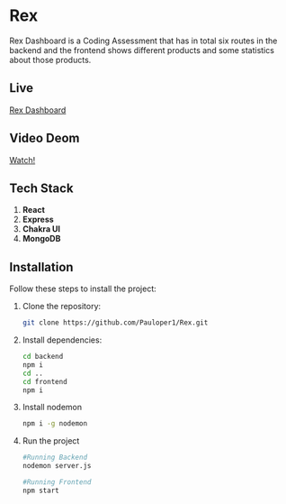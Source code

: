 # Rex
Rex Dashboard is a Coding Assessment that has in total six routes in the backend and the frontend shows different products and some statistics about those products.

## Live
[Rex Dashboard](http://35.200.136.248/)

## Video Deom
[Watch!]()
## Tech Stack

1. **React**
2. **Express**
3. **Chakra UI**
4. **MongoDB**

## Installation

Follow these steps to install the project:

1. Clone the repository:
   ```bash
   git clone https://github.com/Pauloper1/Rex.git

2. Install dependencies:
    ```bash
    cd backend
    npm i
    cd ..
    cd frontend
    npm i

3. Install nodemon
    ```bash
    npm i -g nodemon
4. Run the project
    ```bash
    #Running Backend
    nodemon server.js

    #Running Frontend
    npm start


